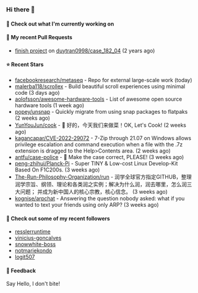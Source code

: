 ### Hi there 👋

#### 👷 Check out what I'm currently working on

#### 🔨 My recent Pull Requests

- [finish project](https://github.com/duytran0998/case_182_04/pull/1) on [duytran0998/case_182_04](https://github.com/duytran0998/case_182_04) (2 years ago)

#### ⭐ Recent Stars

- [facebookresearch/metaseq](https://github.com/facebookresearch/metaseq) - Repo for external large-scale work (today)
- [malerba118/scrollex](https://github.com/malerba118/scrollex) - Build beautiful scroll experiences using minimal code (3 days ago)
- [aolofsson/awesome-hardware-tools](https://github.com/aolofsson/awesome-hardware-tools) - List of awesome open source hardware tools (1 week ago)
- [popey/unsnap](https://github.com/popey/unsnap) - Quickly migrate from using snap packages to flatpaks (2 weeks ago)
- [YunYouJun/cook](https://github.com/YunYouJun/cook) - 🍲 好的，今天我们来做菜！OK, Let&#39;s Cook! (2 weeks ago)
- [kagancapar/CVE-2022-29072](https://github.com/kagancapar/CVE-2022-29072) - 7-Zip through 21.07 on Windows allows privilege escalation and command execution when a file with the .7z extension is dragged to the Help&gt;Contents area. (2 weeks ago)
- [antfu/case-police](https://github.com/antfu/case-police) - 🚨 Make the case correct, PLEASE! (3 weeks ago)
- [peng-zhihui/Planck-Pi](https://github.com/peng-zhihui/Planck-Pi) - Super TINY &amp; Low-cost Linux Develop-Kit Based On F1C200s. (3 weeks ago)
- [The-Run-Philosophy-Organization/run](https://github.com/The-Run-Philosophy-Organization/run) - 润学全球官方指定GITHUB，整理润学宗旨、纲领、理论和各类润之实例；解决为什么润，润去哪里，怎么润三大问题； 并成为新中国人的核心宗教，核心信念。 (3 weeks ago)
- [kognise/arpchat](https://github.com/kognise/arpchat) - Answering the question nobody asked: what if you wanted to text your friends using only ARP? (3 weeks ago)

#### 👯 Check out some of my recent followers

- [resslerruntime](https://github.com/resslerruntime)
- [vinicius-goncalves](https://github.com/vinicius-goncalves)
- [snowwhite-boss](https://github.com/snowwhite-boss)
- [notmariekondo](https://github.com/notmariekondo)
- [logit507](https://github.com/logit507)

#### 💬 Feedback

Say Hello, I don't bite!